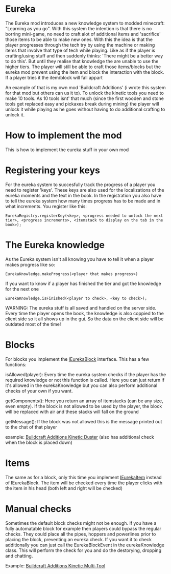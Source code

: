 Eureka
======
The Eureka mod introduces a new knowledge system to modded minecraft: "Learning as you go". With this system the intention is that there is no borring mini-game, no need to craft alot of additional items and 'sacrifice' those items to be able to make new ones. With this the idea is that the player progresses through the tech try by using the machine or making items that involve that type of tech while playing. Like as if the player is crafting/using stuff and then suddenly thinks: 'There might be a better way to do this'. But until they realise that knowledge the are unable to use the higher tiers. The player will still be able to craft those items/blocks but the eureka mod prevent using the item and block the interaction with the block. If a player tries it the item/block will fall appart

An example of that is my own mod 'Buildcraft Additions' (i wrote this system for that mod but others can us it to). To unlock the kinetic tools you need to make 10 tools. As 10 tools isnt' that much (since the first wooden and stone tools get replaced easy and pickaxes break during mining) the player will unlock it while playing as he goes without having to do additional crafting to unlock it.

How to implement the mod
=====

This is how to implement the eureka stuff in your own mod

Registering your keys
====
For the eureka system to succesfully track the progress of a player you need to register 'keys'. These keys are also used for the localizations of the eureka moments and the text in the book. In the registration you also have to tell the eureka system how many times progress has to be made and in what increments. You register like this:
```
EurekaRegistry.registerKey(<key>, <progress needed to unlock the next tier>, <progress increments>, <itemstack to display on the tab in the book>);
```
The Eureka knowledge
====
As the Eureka system isn't all knowing you have to tell it when a player makes progress like so:
```
EurekaKnowledge.makeProgress(<player that makes progress>)
```

If you want to know if a player has finished the tier and got the knowledge for the next one
```
EurekaKnowledge.isFinished(<player to check>, <key to check>);
```

WARNING: The eureka stuff is all saved and handled on the server side. Every time the player opens the book, the knowledge is also coppied to the client side so it all shows up in the gui. So the data on the client side will be outdated most of the time!

Blocks
====
For blocks you implement the [IEurekaBlock](https://github.com/AEnterprise/Eureka/blob/master/src/main/java/eureka/interfaces/IEurekaBlock.java) interface. This has a few functions:

isAllowed(player): Every time the eureka system checks if the player has the required knowledge or not this function is called. Here you can just return if it's allowed in the eurekaKnowledge but you can also perform additional checks of your own if you want.

getComponents(): Here you return an array of itemstacks (can be any size, even empty). If the block is not allowed to be used by the player, the block will be replaced with air and these stacks will fall on the ground

getMessage(): If the block was not allowed this is the message printed out to the chat of that player

example: [Buildcraft Additions Kinetic Duster](https://github.com/AEnterprise/Buildcraft-Additions/blob/master/src/main/java/buildcraftAdditions/blocks/BlockKineticDuster.java) (also has additional check when the block is placed down)

Items
====
The same as for a block, only this time you implement [IEurekaItem](https://github.com/AEnterprise/Eureka/blob/master/src/main/java/eureka/interfaces/IEurekaItem.java) instead of IEurekaBlock. The item will be checked every time the player clicks with the item in his head (both left and right will be checked)

Manual checks
====
Sometimes the default block checks might not be enough. If you have a fully automatable block for example then players could bypass the regular checks. They could place all the pipes, hoppers and powerlines prior to placing the block, preventing an eureka check. If you want it to check additionally you can just call the EurekaBlockEvent in the eurekaKnowledge class. This will perform the check for you and do the destorying, dropping and chatting.

Example: [Buildcraft Additions Kinetic Multi-Tool](https://github.com/AEnterprise/Buildcraft-Additions/blob/master/src/main/java/buildcraftAdditions/items/Tools/ItemKineticTool.java)


